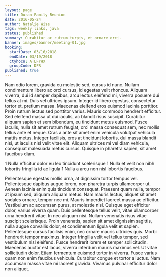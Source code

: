 ```yaml
---
layout: page
title: Duran Family Reunion
date: 2016-05-24
author: Natalie Wise
tags: weekly links, java
status: published
summary: Curabitur ac rutrum turpis, et ornare orci.
banner: images/banner/meeting-01.jpg
booking:
  startDate: 03/16/2018
  endDate: 03/19/2018
  ctyhocn: ATLFYHX
  groupCode: DFR
published: true
---
```

Nam odio lorem, gravida eu molestie sed, cursus id nunc. Nullam condimentum libero ac orci cursus, id egestas velit rhoncus. Aliquam viverra, dui id semper dapibus, arcu lectus eleifend mi, viverra posuere dui tellus at mi. Duis vel ultrices ipsum. Integer id libero egestas, consectetur tortor et, pretium massa. Maecenas eleifend eros euismod lacinia porttitor. Proin rutrum lectus sed porttitor varius. Mauris commodo hendrerit efficitur. Sed eleifend massa ut dui iaculis, ac blandit risus suscipit. Curabitur aliquam sapien et sem bibendum, eu tincidunt metus euismod. Fusce iaculis, nulla sit amet rutrum feugiat, orci massa consequat sem, nec mollis tellus ante et neque. Cras a ante sit amet enim vehicula volutpat vehicula mattis metus. Integer facilisis, eros at tincidunt lobortis, dui massa blandit nisi, ut iaculis nisl velit vitae elit. Aliquam ultrices mi vel diam vehicula, consequat malesuada metus cursus. Quisque in pharetra sapien, sit amet faucibus diam.

1 Nulla efficitur dolor eu leo tincidunt scelerisque
1 Nulla et velit non nibh lobortis fringilla id ac ligula
1 Nulla a arcu non nisl lobortis faucibus.

Pellentesque egestas mollis urna, at dignissim tortor tempus vel. Pellentesque dapibus augue lorem, non pharetra turpis ullamcorper ut. Aenean lacinia enim quis tincidunt consequat. Praesent quam nulla, tempor at ipsum sed, aliquam aliquam metus. Nam mauris lectus, aliquet sit amet sodales ornare, tempor nec mi. Mauris imperdiet laoreet massa ac efficitur. Vestibulum ac accumsan purus, at molestie nisl. Quisque eget efficitur dolor, varius viverra quam. Duis pellentesque tellus velit, vitae ullamcorper urna hendrerit vitae. In nec aliquam nisi. Nullam venenatis risus vitae suscipit scelerisque. Proin venenatis, sapien sit amet dignissim sagittis, nulla augue convallis dolor, et condimentum ligula velit et sapien. Pellentesque cursus facilisis enim, nec ornare mauris ultricies quis. Morbi hendrerit tempor maximus. Integer fringilla velit vel tellus tempor, sed vestibulum nisl eleifend.
Fusce hendrerit lorem et semper sollicitudin. Maecenas auctor est lacus, viverra interdum mauris maximus vel. Ut vitae sollicitudin dolor. Etiam fermentum euismod tortor in viverra. Fusce varius quam non enim faucibus vehicula. Curabitur congue et tortor a luctus. Nam accumsan massa vitae mi laoreet gravida. Vivamus pulvinar efficitur dolor non aliquet.
